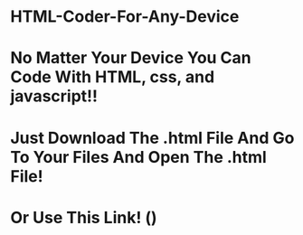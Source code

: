 # 
# HTML-Coder-For-Any-Device
# No Matter Your Device You Can Code With HTML, css, and javascript!!
# Just Download The .html File And Go To Your Files And Open The .html File!
# Or Use This Link! ()
